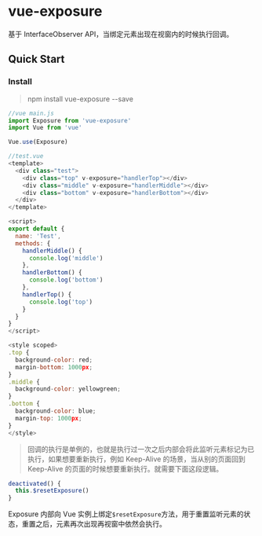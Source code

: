 # vue-exposure

基于 InterfaceObserver API，当绑定元素出现在视窗内的时候执行回调。

## Quick Start

### Install

> npm install vue-exposure --save

```js
//vue main.js
import Exposure from 'vue-exposure'
import Vue from 'vue'

Vue.use(Exposure)
```

```js
//test.vue
<template>
  <div class="test">
    <div class="top" v-exposure="handlerTop"></div>
    <div class="middle" v-exposure="handlerMiddle"></div>
    <div class="bottom" v-exposure="handlerBottom"></div>
  </div>
</template>

<script>
export default {
  name: 'Test',
  methods: {
    handlerMiddle() {
      console.log('middle')
    },
    handlerBottom() {
      console.log('bottom')
    },
    handlerTop() {
      console.log('top')
    }
  }
}
</script>

<style scoped>
.top {
  background-color: red;
  margin-bottom: 1000px;
}
.middle {
  background-color: yellowgreen;
}
.bottom {
  background-color: blue;
  margin-top: 1000px;
}
</style>
```

> 回调的执行是单例的，也就是执行过一次之后内部会将此监听元素标记为已执行，如果想要重新执行，例如 Keep-Alive 的场景，当从别的页面回到 Keep-Alive 的页面的时候想要重新执行。就需要下面这段逻辑。

```js
deactivated() {
  this.$resetExposure()
}
```

Exposure 内部向 Vue 实例上绑定`$resetExposure`方法，用于重置监听元素的状态，重置之后，元素再次出现再视窗中依然会执行。
